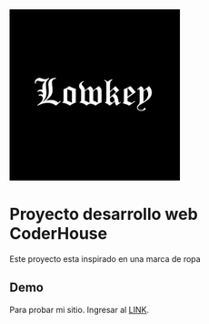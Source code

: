 <img src="images/Logo.jpg" width="300" height="300" >

# Proyecto desarrollo web CoderHouse

Este proyecto esta inspirado en una marca de ropa

## Demo

Para probar mi sitio. Ingresar al [LINK](https://matiasfasciolo.github.io/Matiasfasciolo/).
